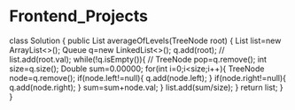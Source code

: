 # Frontend_Projects



class Solution {
    public List<Double> averageOfLevels(TreeNode root) {
        List<Double> list=new ArrayList<>();
        Queue<TreeNode> q=new LinkedList<>();
        q.add(root);
        // list.add(root.val);
        while(!q.isEmpty()){
            // TreeNode pop=q.remove();
            int size=q.size();
            Double sum=0.00000;
            for(int i=0;i<size;i++){
                TreeNode node=q.remove();
                if(node.left!=null){
                    q.add(node.left);
                 }
                if(node.right!=null){
                    q.add(node.right);
                }
                sum=sum+node.val;
            }
            list.add(sum/size);
        }
        return list;
    }
}
